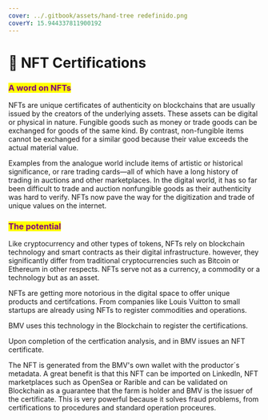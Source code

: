 ```yaml
---
cover: ../.gitbook/assets/hand-tree redefinido.png
coverY: 15.944337811900192
---
```


# 🔖 NFT Certifications

### <mark style="color:purple;">A word on NFTs</mark>

NFTs are unique certificates of authenticity on blockchains that are usually issued by the creators of the underlying assets. These assets can be digital or physical in nature. Fungible goods such as money or trade goods can be exchanged for goods of the same kind. By contrast, non-fungible items cannot be exchanged for a similar good because their value exceeds the actual material value.&#x20;

Examples from the analogue world include items of artistic or historical significance, or rare trading cards—all of which have a long history of trading in auctions and other marketplaces. In the digital world, it has so far been difficult to trade and auction nonfungible goods as their authenticity was hard to verify. NFTs now pave the way for the digitization and trade of unique values on the internet.&#x20;

### <mark style="color:purple;">The potential</mark>

Like cryptocurrency and other types of tokens, NFTs rely on blockchain technology and smart contracts as their digital infrastructure. however, they significantly differ from traditional cryptocurrencies such as Bitcoin or Ethereum in other respects. NFTs serve not as a currency, a commodity or a technology but as an asset.

NFTs are getting more notorious in the digital space to offer unique products and certifcations. From companies like Louis Vuitton to small startups are already using NFTs to register commodities and operations.

BMV uses this technology in the Blockchain to register the certifications.

Upon completion of the certfication analysis, and in BMV issues an NFT certificate.

The NFT is generated from the BMV's own wallet with the productor´s metadata. A great benefit is that this NFT can be imported on LinkedIn, NFT marketplaces such as OpenSea or Rarible and can be validated on Blockchain as a guarantee that the farm is holder and BMV is the issuer of the certificate. This is very powerful because it solves fraud problems, from certifications to procedures and standard operation proceures.

### <mark style="color:purple;"></mark>



